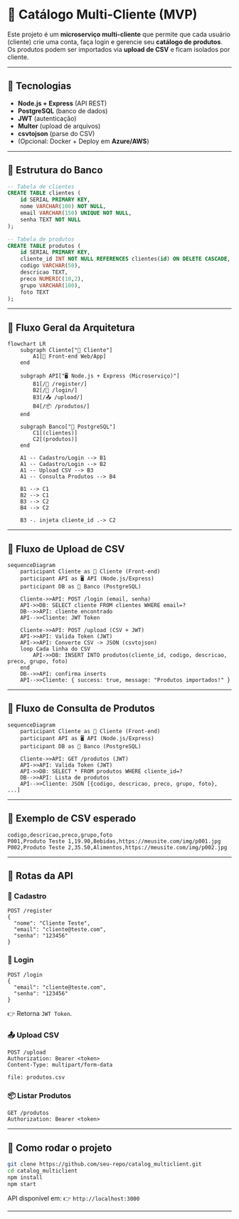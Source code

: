 # 🛒 Catálogo Multi-Cliente (MVP)

Este projeto é um **microserviço multi-cliente** que permite que cada usuário (cliente) crie uma conta, faça login e gerencie seu **catálogo de produtos**.
Os produtos podem ser importados via **upload de CSV** e ficam isolados por cliente.

---

## 🔹 Tecnologias

* **Node.js + Express** (API REST)
* **PostgreSQL** (banco de dados)
* **JWT** (autenticação)
* **Multer** (upload de arquivos)
* **csvtojson** (parse do CSV)
* (Opcional: Docker + Deploy em **Azure/AWS**)

---

## 🔹 Estrutura do Banco

```sql
-- Tabela de clientes
CREATE TABLE clientes (
    id SERIAL PRIMARY KEY,
    nome VARCHAR(100) NOT NULL,
    email VARCHAR(150) UNIQUE NOT NULL,
    senha TEXT NOT NULL
);

-- Tabela de produtos
CREATE TABLE produtos (
    id SERIAL PRIMARY KEY,
    cliente_id INT NOT NULL REFERENCES clientes(id) ON DELETE CASCADE,
    codigo VARCHAR(50),
    descricao TEXT,
    preco NUMERIC(10,2),
    grupo VARCHAR(100),
    foto TEXT
);
```

---

## 🔹 Fluxo Geral da Arquitetura

```mermaid
flowchart LR
    subgraph Cliente["👤 Cliente"]
        A1[📱 Front-end Web/App]
    end

    subgraph API["🖥️ Node.js + Express (Microserviço)"]
        B1[/🔑 /register/]
        B2[/🔑 /login/]
        B3[/📤 /upload/]
        B4[/📦 /produtos/]
    end

    subgraph Banco["🐘 PostgreSQL"]
        C1[(clientes)]
        C2[(produtos)]
    end

    A1 -- Cadastro/Login --> B1
    A1 -- Cadastro/Login --> B2
    A1 -- Upload CSV --> B3
    A1 -- Consulta Produtos --> B4

    B1 --> C1
    B2 --> C1
    B3 --> C2
    B4 --> C2

    B3 -. injeta cliente_id .-> C2
```

---

## 🔹 Fluxo de Upload de CSV

```mermaid
sequenceDiagram
    participant Cliente as 👤 Cliente (Front-end)
    participant API as 🖥️ API (Node.js/Express)
    participant DB as 🐘 Banco (PostgreSQL)

    Cliente->>API: POST /login (email, senha)
    API->>DB: SELECT cliente FROM clientes WHERE email=?
    DB-->>API: cliente encontrado
    API-->>Cliente: JWT Token

    Cliente->>API: POST /upload (CSV + JWT)
    API->>API: Valida Token (JWT)
    API->>API: Converte CSV -> JSON (csvtojson)
    loop Cada linha do CSV
        API->>DB: INSERT INTO produtos(cliente_id, codigo, descricao, preco, grupo, foto)
    end
    DB-->>API: confirma inserts
    API-->>Cliente: { success: true, message: "Produtos importados!" }
```

---

## 🔹 Fluxo de Consulta de Produtos

```mermaid
sequenceDiagram
    participant Cliente as 👤 Cliente (Front-end)
    participant API as 🖥️ API (Node.js/Express)
    participant DB as 🐘 Banco (PostgreSQL)

    Cliente->>API: GET /produtos (JWT)
    API->>API: Valida Token (JWT)
    API->>DB: SELECT * FROM produtos WHERE cliente_id=?
    DB-->>API: Lista de produtos
    API-->>Cliente: JSON [{codigo, descricao, preco, grupo, foto}, ...]
```

---

## 🔹 Exemplo de CSV esperado

```csv
codigo,descricao,preco,grupo,foto
P001,Produto Teste 1,19.90,Bebidas,https://meusite.com/img/p001.jpg
P002,Produto Teste 2,35.50,Alimentos,https://meusite.com/img/p002.jpg
```

---

## 🔹 Rotas da API

### 🔑 Cadastro

```http
POST /register
{
  "nome": "Cliente Teste",
  "email": "cliente@teste.com",
  "senha": "123456"
}
```

### 🔑 Login

```http
POST /login
{
  "email": "cliente@teste.com",
  "senha": "123456"
}
```

👉 Retorna `JWT Token`.

### 📤 Upload CSV

```http
POST /upload
Authorization: Bearer <token>
Content-Type: multipart/form-data

file: produtos.csv
```

### 📦 Listar Produtos

```http
GET /produtos
Authorization: Bearer <token>
```

---

## 🔹 Como rodar o projeto

```bash
git clone https://github.com/seu-repo/catalog_multiclient.git
cd catalog_multiclient
npm install
npm start
```

API disponível em:
👉 `http://localhost:3000`

---
